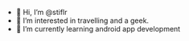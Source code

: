 - 👋 Hi, I’m @stiflr
- 👀 I’m interested in travelling and a geek.
- 🌱 I’m currently learning android app development

<!---
stiflr/stiflr is a ✨ special ✨ repository because its `README.md` (this file) appears on your GitHub profile.
You can click the Preview link to take a look at your changes.
--->
